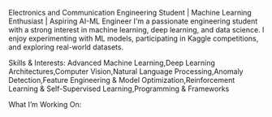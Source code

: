 Electronics and Communication Engineering Student | Machine Learning Enthusiast | Aspiring AI-ML Engineer
I'm a passionate engineering student with a strong interest in machine learning, deep learning, and data science. I enjoy experimenting with ML models, participating in Kaggle competitions, and exploring real-world datasets.

Skills & Interests:
Advanced Machine Learning,Deep Learning Architectures,Computer Vision,Natural Language Processing,Anomaly Detection,Feature Engineering & Model Optimization,Reinforcement Learning & Self-Supervised Learning,Programming & Frameworks

What I’m Working On:
